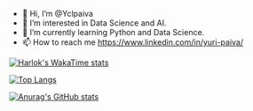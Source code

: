 - 👋 Hi, I’m @Yclpaiva
- 👀 I’m interested in Data Science and AI.
- 🌱 I’m currently learning Python and Data Science.
- 📫 How to reach me https://www.linkedin.com/in/yuri-paiva/

<!---
Yclpaiva/Yclpaiva is a ✨ special ✨ repository because its `README.md` (this file) appears on your GitHub profile.
You can click the Preview link to take a look at your changes.
--->
[![Harlok's WakaTime stats](https://github-readme-stats.vercel.app/api/wakatime?username=Yclpaiva&theme=dark&icons=true)](https://github.com/anuraghazra/github-readme-stats)

[![Top Langs](https://github-readme-stats.vercel.app/api/top-langs/?username=Yclpaiva&theme=dark&icons=true)](https://github.com/anuraghazra/github-readme-stats)

[![Anurag's GitHub stats](https://github-readme-stats.vercel.app/api?username=Yclpaiva&show&theme=dark&icons=true)](https://github.com/Yclpaiva/github-readme-stats)




